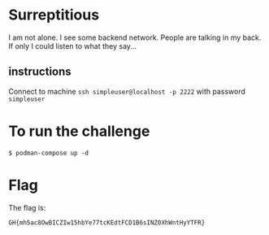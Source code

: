 # Surreptitious

I am not alone. I see some backend network. People are talking in my back. If only I could listen to what they say...

## instructions

Connect to machine `ssh simpleuser@localhost -p 2222` with password `simpleuser`

# To run the challenge

```
$ podman-compose up -d
```

# Flag

The flag is:
```
GH{mh5ac8OwBICZIw15hbYe77tcKEdtFCD1B6sINZ0XhWntHyYTFR}
```
